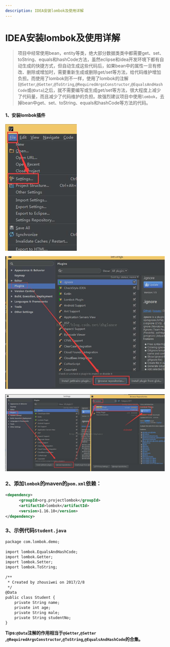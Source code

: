 ```yaml
---
description: IDEA安装lombok及使用详解
---
```


# IDEA安装lombok及使用详解

> 项目中经常使用bean，entity等类，绝大部分数据类类中都需要get、set、toString、equals和hashCode方法，虽然eclipse和idea开发环境下都有自 动生成的快捷方式，但自动生成这些代码后，如果bean中的属性一旦有修改、删除或增加时，需要重新生成或删除get/set等方法，给代码维护增加负担。而使用了lombok则不一样，使用了lombok的注解
(`@Setter`,`@Getter`,`@ToString`,`@RequiredArgsConstructor`,`@EqualsAndHashCode`或`@Data`)之后，就不需要编写或生成get/set等方法，很大程度上减少了代码量，而且减少了代码维护的负担。故强烈建议项目中使用`lombok`，去掉bean中get、set、toString、equals和hashCode等方法的代码。

#### 1、安装lombok插件

![](../assets/jianshu/2743275-ee7b41bee36ca18b.png)

![](../assets/jianshu/2743275-0ba4495f601d65b7.png)

![](../assets/jianshu/2743275-49ee1dbd6da82ff5.png)



### 2、添加`lombok`的maven的`pom.xml`依赖：
```xml
<dependency>
	  <groupId>org.projectlombok</groupId>
	  <artifactId>lombok</artifactId>
	  <version>1.16.10</version>
</dependency>
  ```

### 3、示例代码`Student.java`

```
package com.lombok.demo;

import lombok.EqualsAndHashCode;
import lombok.Getter;
import lombok.Setter;
import lombok.ToString;

/**
 * Created by zhousiwei on 2017/2/8
 */
@Data
public class Student {
	private String name;
	private int age;
	private String male;
	private String studentNo;
}
```

**Tips:`@Data`注解的作用相当于`@Getter`,`@Setter `,`@RequiredArgsConstructor`,`@ToString`,`@EqualsAndHashCode`的合集。**